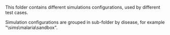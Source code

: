 This folder contains different simulations configurations, used by different test cases. 

Simulation configurations are grouped in sub-folder by disease, for example "\sims\malaria\sandbox".
